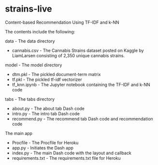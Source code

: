 # strains-live
Content-based Recommendation Using TF-IDF and k-NN

The contents include the following:

data - The data directory

- cannabis.csv - The Cannabis Strains dataset posted on Kaggle by LiamLarsen consisting of 2,350 unique cannabis strains.

model - The model directory

- dtm.pkl - The pickled document-term matrix
- tf.pkl - The pickled tf-idf vectorizer
- tf_knn.ipynb - The Jupyter notebook containing the TF-IDF and k-NN code

tabs - The tabs directory

- about.py - The about tab Dash code
- intro.py - The intro tab Dash code
- recommend.py - The recommend tab Dash code and recommendation code

The main app

- Procfile - The Procfile for Heroku
- app.py - Initiates the Dash app
- index.py - The main Dash code with the layout and callback
- requirements.txt - The requirements.txt file for Heroku


